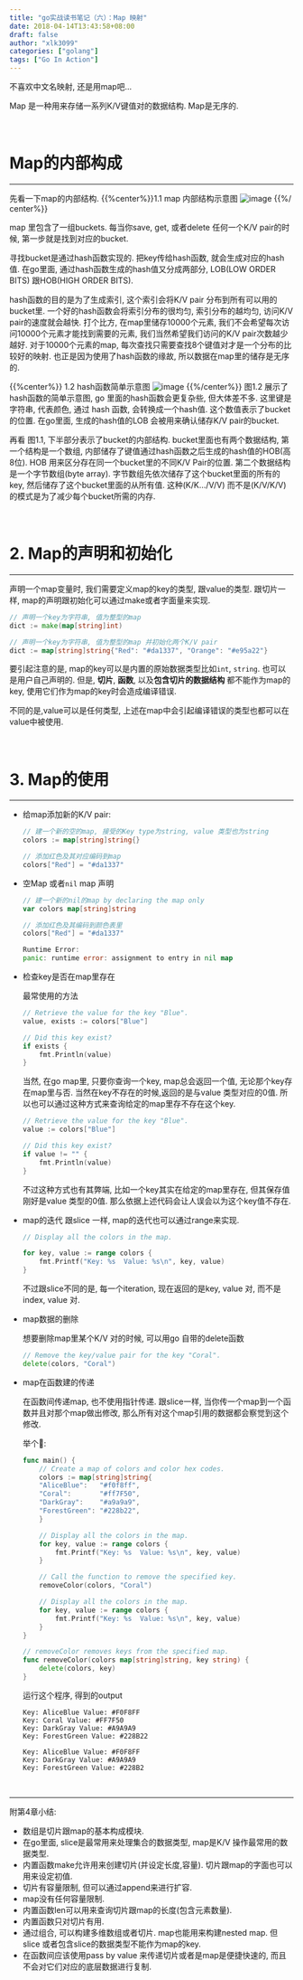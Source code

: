 ```yaml
---
title: "go实战读书笔记（六）：Map 映射"
date: 2018-04-14T13:43:58+08:00
draft: false
author: "xlk3099"
categories: ["golang"]
tags: ["Go In Action"]
---
```


不喜欢中文名映射, 还是用map吧...

Map 是一种用来存储一系列K/V键值对的数据结构. Map是无序的.

</br>

# Map的内部构成
---

先看一下map的内部结构.
{{%center%}}1.1 map 内部结构示意图
![image](https://user-images.githubusercontent.com/1768412/38764958-b1c8a2a0-3feb-11e8-827c-1bb159ef2982.png)
{{%/ center%}}

map 里包含了一组buckets. 每当你save, get, 或者delete 任何一个K/V pair的时候, 第一步就是找到对应的bucket.

寻找bucket是通过hash函数实现的. 把key传给hash函数, 就会生成对应的hash值. 在go里面, 通过hash函数生成的hash值又分成两部分, LOB(LOW ORDER BITS) 跟HOB(HIGH ORDER BITS).

hash函数的目的是为了生成索引, 这个索引会将K/V pair 分布到所有可以用的bucket里. 一个好的hash函数会将索引分布的很均匀, 索引分布的越均匀, 访问K/V pair的速度就会越快. 打个比方, 在map里储存10000个元素, 我们不会希望每次访问10000个元素才能找到需要的元素, 我们当然希望我们访问的K/V pair次数越少越好. 对于10000个元素的map, 每次查找只需要查找8个键值对才是一个分布的比较好的映射. 也正是因为使用了hash函数的缘故, 所以数据在map里的储存是无序的.

{{%center%}} 1.2 hash函数简单示意图
![image](https://user-images.githubusercontent.com/1768412/38764958-b1c8a2a0-3feb-11e8-827c-1bb159ef2982.png)
{{%/center%}}
图1.2 展示了hash函数的简单示意图, go 里面的hash函数会更复杂些, 但大体差不多. 这里键是字符串, 代表颜色, 通过 hash 函数, 会转换成一个hash值. 这个数值表示了bucket的位置. 在go里面, 生成的hash值的LOB 会被用来确认储存K/V pair的bucket.

再看 图1.1, 下半部分表示了bucket的内部结构. bucket里面也有两个数据结构, 第一个结构是一个数组, 内部储存了键值通过hash函数之后生成的hash值的HOB(高8位). HOB 用来区分存在同一个bucket里的不同K/V Pair的位置.
第二个数据结构是一个字节数组(byte array). 字节数组先依次储存了这个bucket里面的所有的key, 然后储存了这个bucket里面的从所有值. 这种(K/K.../V/V) 而不是(K/V/K/V)的模式是为了减少每个bucket所需的内存.

</br>

# 2. Map的声明和初始化
---
声明一个map变量时, 我们需要定义map的key的类型, 跟value的类型. 跟切片一样, map的声明跟初始化可以通过make或者字面量来实现.

```go
// 声明一个key为字符串, 值为整型的map
dict := make(map[string]int)

// 声明一个key为字符串, 值为整型的map 并初始化两个K/V pair
dict := map[string]string{"Red": "#da1337", "Orange": "#e95a22"}
```
要引起注意的是, map的key可以是内置的原始数据类型比如`int`, `string`. 也可以是用户自己声明的. 但是, **切片**, **函数**, 以及**包含切片的数据结构** 都不能作为map的key, 使用它们作为map的key时会造成编译错误.

不同的是,value可以是任何类型, 上述在map中会引起编译错误的类型也都可以在value中被使用.

</br>

# 3. Map的使用
---

* 给map添加新的K/V pair:
    ```go
    // 建一个新的空的map, 接受的Key type为string, value 类型也为string 
    colors := map[string]string{}

    // 添加红色及其对应编码到map
    colors["Red"] = "#da1337"
    ```
* 空Map 或者`nil` map 声明
    ```go
    // 建一个新的nil的map by declaring the map only
    var colors map[string]string

    // 添加红色及其编码到颜色表里
    colors["Red"] = "#da1337"

    Runtime Error:
    panic: runtime error: assignment to entry in nil map
    ```
* 检查key是否在map里存在
    
    最常使用的方法
    ```go
    // Retrieve the value for the key "Blue".
    value, exists := colors["Blue"]

    // Did this key exist?
    if exists {
        fmt.Println(value)
    }
    ```
    当然, 在go map里, 只要你查询一个key, map总会返回一个值, 无论那个key存在map里与否. 当然在key不存在的时候,返回的是与value 类型对应的0值. 所以也可以通过这种方式来查询给定的map里存不存在这个key.
    ```go
    // Retrieve the value for the key "Blue".
    value := colors["Blue"]

    // Did this key exist?
    if value != "" {
        fmt.Println(value)
    }
    ```
    不过这种方式也有其弊端, 比如一个key其实在给定的map里存在, 但其保存值刚好是value 类型的0值. 那么依据上述代码会让人误会以为这个key值不存在.

* map的迭代
    跟slice 一样, map的迭代也可以通过range来实现.
    ```go
    // Display all the colors in the map.

    for key, value := range colors {
        fmt.Printf("Key: %s  Value: %s\n", key, value)
    }
    ```
    不过跟slice不同的是, 每一个iteration, 现在返回的是key, value 对, 而不是index, value 对.

* map数据的删除

    想要删除map里某个K/V 对的时候, 可以用go 自带的delete函数
    ```go
    // Remove the key/value pair for the key "Coral".
    delete(colors, "Coral")
    ```
* map在函数建的传递

    在函数间传递map, 也不使用指针传递. 跟slice一样, 当你传一个map到一个函数并且对那个map做出修改, 那么所有对这个map引用的数据都会察觉到这个修改.
    
    举个🌰:
    ```go
    func main() {
        // Create a map of colors and color hex codes.
        colors := map[string]string{
        "AliceBlue":   "#f0f8ff",
        "Coral":       "#ff7F50",
        "DarkGray":    "#a9a9a9",
        "ForestGreen": "#228b22",
        }

        // Display all the colors in the map.
        for key, value := range colors {
            fmt.Printf("Key: %s  Value: %s\n", key, value)
        }

        // Call the function to remove the specified key.
        removeColor(colors, "Coral")

        // Display all the colors in the map.
        for key, value := range colors {
            fmt.Printf("Key: %s  Value: %s\n", key, value)
        }
    }

    // removeColor removes keys from the specified map.
    func removeColor(colors map[string]string, key string) {
        delete(colors, key)
    }
    ```

    运行这个程序, 得到的output
    ```shell
    Key: AliceBlue Value: #F0F8FF
    Key: Coral Value: #FF7F50
    Key: DarkGray Value: #A9A9A9
    Key: ForestGreen Value: #228B22

    Key: AliceBlue Value: #F0F8FF
    Key: DarkGray Value: #A9A9A9
    Key: ForestGreen Value: #228B2
    ```

</br>

---
附第4章小结:

* 数组是切片跟map的基本构成模块.
* 在go里面, slice是最常用来处理集合的数据类型, map是K/V 操作最常用的数据类型.
* 内置函数make允许用来创建切片(并设定长度,容量). 切片跟map的字面也可以用来设定初值.
* 切片有容量限制, 但可以通过append来进行扩容.
* map没有任何容量限制.
* 内置函数len可以用来查询切片跟map的长度(包含元素数量).
* 内置函数只对切片有用.
* 通过组合, 可以构建多维数组或者切片. map也能用来构建nested map. 但slice 或者包含slice的数据类型不能作为map的key.
* 在函数间应该使用pass by value 来传递切片或者是map是便捷快速的, 而且不会对它们对应的底层数据进行复制.
